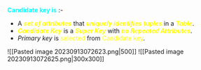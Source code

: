 **<span style="color:#00ffff">Candidate key is</span>** :-
- A ***<span style="color:#fffd01">set of attributes</span>*** that ***<span style="color:#fffd01">uniquely identifies</span>*** ***<span style="color:#fffd01">tuples</span>*** in a ***<span style="color:#fffd01">Table</span>***.
- ***<span style="color:#fffd01">Candidate Key</span>*** is a ***<span style="color:#fffd01">Super Key</span>*** with ***<span style="color:#fffd01">no Repeated Attributes</span>***.
- *Primary key* is <span style="color:#fffd01">selected</span> from <span style="color:#fffd01">Candidate key</span>.

![[Pasted image 20230913072623.png|500]]
![[Pasted image 20230913072625.png|300x300]]
